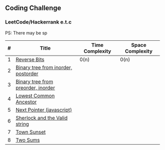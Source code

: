 ## Coding Challenge

### LeetCode/Hackerrank e.t.c

PS: There may be sp

| #   | Title                                                                                                                                                | Time Complexity | Space Complexity |
| --- | ---------------------------------------------------------------------------------------------------------------------------------------------------- | --------------- | ---------------- |
| 1   | [Reverse Bits](https://github.com/tolumide-ng/coding-challenge)                                                                                      | 0(n)            | 0(n)             |
| 2   | [Binary tree from inorder, postorder](https://github.com/tolumide-ng/coding-challenge/blob/main/algorithms/src/the_algos/bt_from_list.rs)            |
| 3   | [Binary tree from preorder, inorder](https://github.com/tolumide-ng/coding-challenge/blob/main/algorithms/src/the_algos/bt_from_preorder_inorder.rs) |
| 4   | [Lowest Common Ancestor](https://github.com/tolumide-ng/coding-challenge/blob/main/algorithms/src/the_algos/lowest_common_ancestor.rs)               |
| 5   | [Next Pointer (javascript)](https://github.com/tolumide-ng/coding-challenge/blob/main/algorithms/src/the_algos/next_right_pointers.js)               |
| 6   | [Sherlock and the Valid string](https://github.com/tolumide-ng/coding-challenge/blob/main/algorithms/src/the_algos/sherlock_and_the_valid_string.rs) |
| 7   | [Town Sunset](https://github.com/tolumide-ng/coding-challenge/blob/main/algorithms/src/the_algos/sunset.rs)                                          |
| 8   | [Two Sums](https://github.com/tolumide-ng/coding-challenge/blob/main/algorithms/src/the_algos/two_sums.rs)                                           |
